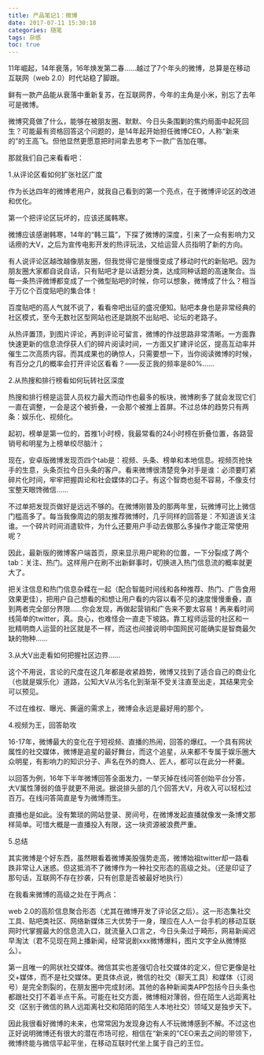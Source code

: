 ```yaml
---
title: 产品笔记1：微博
date: 2017-07-11 15:30:18
categories: 随笔
tags: 杂感
toc: true
---
```

11年崛起，14年衰落，16年焕发第二春……越过了7个年头的微博，总算是在移动互联网（web 2.0）时代站稳了脚跟。

鲜有一款产品能从衰落中重新复苏，在互联网界，今年的主角是小米，别忘了去年可是微博。

微博究竟做了什么，能够在被朋友圈、默默、今日头条围剿的焦灼局面中起死回生？可能最有资格回答这个问题的，是14年起开始担任微博CEO，人称“新来的”的王高飞。但他显然更愿意把时间拿去思考下一款广告加在哪。

那就我们自己来看看吧：

1.从评论区看如何扩张社区广度

作为长达四年的微博老用户，就我自己看到的第一个亮点，在于微博评论区的改进和优化。

第一个把评论区玩坏的，应该还属韩寒。

微博应该感谢韩寒，14年的“韩三篇”，下探了微博的深度，引来了一众有影响力又话痨的大V，之后为宣传电影开发的热评玩法，又给运营人员指明了新的方向。

有人说评论区越改越像朋友圈，但我觉得它是慢慢变成了移动时代的新贴吧。因为朋友圈大家都自说自话，只有贴吧才是以话题分类，达成同种话题的高速聚合。当每一条热评微博都变成了一个微型贴吧的时候，你可以想象，微博成了什么？相当于万亿个百度贴吧的集合体！

百度贴吧的高人气就不说了，看看帝吧出征的盛况便知。贴吧本身也是非常经典的社区模式，至今无数社区型网站也还是跳脱不出贴吧、论坛的老路子。

从热评置顶，到图片评论，再到评论可留言，微博的作战思路非常清晰。一方面靠快速更新的信息流俘获人们的碎片阅读时间，一方面又扩建评论区，提高互动率并催生二次高质内容。而其成果也的确惊人，只需要想一下，当你阅读微博的时候，有百分之几的概率会打开评论区看看？——反正我的频率是80%……

2.从热搜和排行榜看如何玩转社区深度

热搜和排行榜是运营人员权力最大而动作也最多的板块，微博刷多了就会发现它们一直在调整，一会是这个被折叠，一会那个被推上首屏。不过总体的趋势只有两条：娱乐化、视频化。

起初，榜单是第一位的，首推1小时榜，我最常看的24小时榜在折叠位置，各路营销号和明星为上榜单绞尽脑汁；

现在，安卓版微博发现页四个tab是：视频、头条、榜单和本地信息。视频页抢快手的生意，头条页拉今日头条的客户。看来微博很清楚竞争对手是谁：必须要盯紧碎片化时间，牢牢把握舆论和社会媒体的口子。有这个智商也挺不容易，不像支付宝整天眼馋微信……

不过单把发现页做好是远远不够的。在微博刚普及的那两年里，玩微博可比上微信门槛高多了。每当我像周边的朋友推荐微博时，几乎同样的回答是：不知道该关注谁。一个碎片时间消遣软件，为什么还要用户手动去做那么多操作才能正常使用呢？

因此，最新版的微博客户端首页，原来显示用户昵称的位置，一下分裂成了两个tab：关注、热门。这样用户在刷不出新鲜事时，切换进入热门信息流的概率就更大了。

把关注信息和热门信息杂糅在一起（配合智能时间线和各种推荐、热门、广告食用效果更佳），把用户自己想看的和想让用户看的内容以看不见的速度慢慢重叠，直到两者完全部分界限……你会发现，再做起营销和广告来不要太容易！再来看时间线简单的twitter，真。良心，也难怪会一直走下坡路。靠工程师运营的社区和一批精明商人运营的社区就是不一样，而这也间接说明中国网民可能确实是智商最欠缺的物种……

3.从大V出走看如何把握社区边界……

这个不用说，言论的尺度在这几年都是收紧趋势，微博又找到了适合自己的商业化（也就是娱乐化）道路，公知大V从污名化到渐渐不受关注直至出走，其结果完全可以预见。

不过在维权、曝光、撕逼的需求上，微博会永远是最好用的那个。

4.视频为王，回答助攻

16-17年，微博最大的变化在于短视频、直播的热闹，回答的爆红。一个具有网状属性的社交媒体，微博是追星的最好舞台，而这个追星，从来都不专属于娱乐圈大众明星，有影响力的知识分子、声名在外的商人、匠人，都可以在此分一杯羹。

以回答为例，16年下半年微博回答全面发力，一举灭掉在线问答创始平台分答，大V属性薄弱的值乎就更不用说。据说排头部的几个回答大V，月收入可以轻松过百万。在线问答简直是专为微博而生。

直播也是如此。没有繁琐的网站登录、房间号，在微博发起直播就像发一条博文那样简单。可惜大概是一直播投入有限，这一块资源被浪费严重。

5.总结

其实微博是个好东西，虽然眼看着微博美股强势走高，微博始祖twitter却一路看跌非常让人迷惑。但这抵消不了微博作为一种社交形态的高级之处。（还是印证了那句话，互联网不存在抄袭，只有创意是否被最好地执行）

在我看来微博的高级之处在于两点：

web 2.0的高阶信息聚合形态（尤其在微博开发了评论区之后）。这一形态集社交工具、贴吧类社区、网络新媒体三大优势于一身，理应在人人一台手机的移动互联网时代掌握最大的信息流入口，就流量入口言之，今日头条过于畸形，网易新闻迟早淘汰（君不见现在网上播新闻，经常说剧xxx微博爆料，图片文字全从微博抠么）。

第一且唯一的网状社交媒体。微信其实也差强切合社交媒体的定义，但它更像是社交+媒体，而不是社交媒体。更具体点说，微信的社交（聊天工具）和媒体（订阅号）是完全割裂的，在朋友圈中完成封闭。其他的各种新闻类APP包括今日头条也都跟社交打不着半点干系。可能在社交方面，微博相对薄弱，但在陌生人远距离社交（区别于微信的熟人远距离社交和陌陌的陌生人本地社交）领域又是独步天下。

因此我很看好微博的未来，也常常因为发现身边有人不玩微博感到不解。不过这也正好说明微博还有很大的潜在市场可挖，相信在“新来的”CEO来去之间的带领下，微博终能与微信平起平坐，在移动互联时代坐上属于自己的王位。
